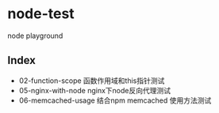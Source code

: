 # node-test
node playground

## Index
* 02-function-scope   函数作用域和this指针测试
* 05-nginx-with-node  nginx下node反向代理测试
* 06-memcached-usage  结合npm memcached 使用方法测试
